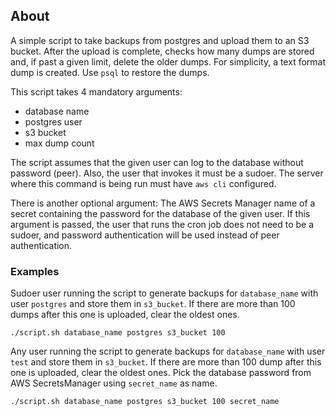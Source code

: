 ## About

A simple script to take backups from postgres and upload them to an S3 bucket. After the upload is complete, checks how many dumps are stored and, if past a given limit, delete the older dumps.
For simplicity, a text format dump is created. Use `psql` to restore the dumps.

This script takes 4 mandatory arguments:

- database name
- postgres user
- s3 bucket
- max dump count

The script assumes that the given user can log to the database without password (peer). Also, the user that invokes it must be a sudoer.
The server where this command is being run must have `aws cli` configured.

There is another optional argument: The AWS Secrets Manager name of a secret containing the password for the database of the given user.
If this argument is passed, the user that runs the cron job does not need to be a sudoer, and password authentication will be used instead
of peer authentication.

### Examples

Sudoer user running the script to generate backups for `database_name` with user `postgres` and store them in `s3_bucket`. If there are more than 100 dumps after this one is uploaded, clear the oldest ones.

```
./script.sh database_name postgres s3_bucket 100
```

Any user running the script to generate backups for `database_name` with user `test` and store them in `s3_bucket`. If there are more than 100 dump after this one is uploaded, clear the oldest ones. Pick the database password from AWS SecretsManager using `secret_name` as name.

```
./script.sh database_name postgres s3_bucket 100 secret_name
```
